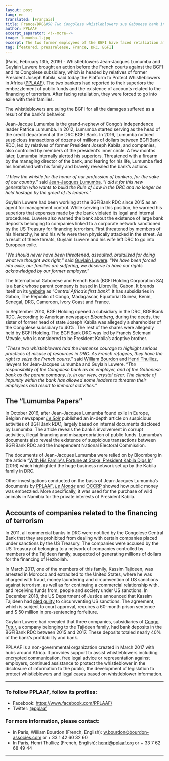 ```yaml
---
layout: post
lang: en
translated: [Français]
title: France/DRC&#58 Two Congolese whistleblowers sue Gabonese bank in France
author: PPLAAF
excerpt_separator: <!--more-->
image: lumumba-l.jpg
excerpt: The two former employees of the BGFI have faced retaliation after warning their superiors about malpractices
tag: [featured, pressrelease, France, DRC, BGFI]
---
```


(Paris, February 13th, 2019) - Whistleblowers Jean-Jacques Lumumba and Guylain Luwere brought an action before the French courts against the BGFI and its Congolese subsidiary, which is headed by relatives of former President Joseph Kabila, said today the Platform to Protect Whistleblowers in Africa ([PPLAAF](https://pplaaf.org)). The two bankers had reported to their superiors the embezzlement of public funds and the existence of accounts related to the financing of terrorism. After facing retaliation, they were forced to go into exile with their families.

The whistleblowers are suing the BGFI for all the damages suffered as a result of the bank's behavior.

Jean-Jacque Lumumba is the grand-nephew of Congo’s independence leader Patrice Lumumba. In 2012, Lumumba started serving as the head of the credit department at the DRC BGFI Bank. In 2016, Lumumba noticed suspicious transactions of dozens of millions of dollars between BGFIBank RDC, led by relatives of former President Joseph Kabila, and companies, also controlled by members of the president’s inner circle. A few months later, Lumumba internally alerted his superiors. Threatened with a firearm by the managing director of the bank, and fearing for his life, Lumumba fled his homeland with his family and bravely revealed the bank’s actions.

“_I blew the whistle for the honor of our profession of bankers, for the sake of our country,_” said [Jean-Jacques Lumumba](https://pplaaf.org/fr/whistleblowers/jean-jacques-lumumba.html). “_I did it for this new generation who wants to build the Rule of Law in the DRC and no longer be held hostage by the greed of its leaders._”

Guylain Luwere had been working at the BGFIBank RDC since 2015 as an agent for management control. While serving in this position, he warned his superiors that expenses made by the bank violated its legal and internal procedures. Luwere also warned the bank about the existence of large bank deposits belonging to companies linked to a corporate network sanctioned by the US Treasury for financing terrorism. First threatened by members of his hierarchy, he and his wife were then physically attacked in the street. As a result of these threats, Guylain Luwere and his wife left DRC to go into European exile.

“_We should never have been threatened, assaulted, brutalized for doing what we thought was right,_” said [Guylain Luwere](https://pplaaf.org/whistleblowers/guylain-luwere.html). “_We have been forced into exile, our families are suffering, we deserve to have our rights acknowledged by our former employer._”

The International Gabonese and French Bank (BGFI Holding Corporation SA) is a bank whose parent company is based in Libreville, Gabon. It brands itself on its [website](https://groupebgfibank.com/) as “_Central Africa’s first bank_”. It has subsidiaries in Gabon, The Republic of Congo, Madagascar, Equatorial Guinea, Benin, Senegal, DRC, Cameroon, Ivory Coast and France.

In September 2010, BGFI Holding opened a subsidiary in the DRC, BGFIBank RDC. According to American newspaper _[Bloomberg](https://www.bloomberg.com/news/features/2016-12-15/with-his-family-fortune-at-stake-congo-president-kabila-digs-in)_, during the deeds, the sister of former head of state Joseph Kabila was allegedly a shareholder of the Congolese subsidiary to 40%. The rest of the shares were allegedly held by BGFI Holding. The BGFIBank DRC was led by Francis Selemani Mtwale, who is considered to be President Kabila’s adoptive brother.

“_These two whistleblowers had the immense courage to highlight serious practices of misuse of resources in DRC. As French refugees, they have the right to seize the French courts,_” said [William Bourdon](https://bourdon-associes.com/william-bourdon/) and [Henri Thulliez](https://www.cabinet-thulliez.com/henri-thulliez), lawyers for Jean-Jacques Lumumba and Guylain Luwere. “_The responsibility of the Congolese bank as an employer, and of the Gabonese bank as the parent company, is, in our view, crystal clear. The climate of impunity within the bank has allowed some leaders to threaten their employees and resort to immoral activities._”

## The “Lumumba Papers”

In October 2016, after Jean-Jacques Lumumba found exile in Europe, Belgian newspaper _[Le Soir](http://blog.lesoir.be/colette-braeckman/2016/10/29/un-banquier-de-kinshasa-devoile-le-pot-aux-roses/)_ published an in-depth article on suspicious activities of BGFIBank RDC, largely based on internal documents disclosed by Lumumba. The article reveals the bank’s involvement in corrupt activities, illegal financing and misappropriation of public funds. Lumumba’s documents also reveal the existence of suspicious transactions between BGFIBank RDC and the Independent National Electoral Commission.

The documents of Jean-Jacques Lumumba were relied on by Bloomberg in the article “[With His Family's Fortune at Stake, President Kabila Digs In](https://www.bloomberg.com/news/features/2016-12-15/with-his-family-fortune-at-stake-congo-president-kabila-digs-in)” (2016) which highlighted the huge business network set up by the Kabila family in DRC.

Other investigations conducted on the basis of Jean-Jacques Lumumba’s documents by [PPLAAF](http://lumumbapapers.info/), _[Le Monde](https://www.lemonde.fr/afrique/article/2017/07/13/girafes-buffles-et-zebres-en-cargo-ou-les-lubies-animalieres-de-joseph-kabila_5160098_3212.html)_ and [OCCRP](https://www.occrp.org/en/investigations/7234-drc-company-promised-cheap-food-delivers-stolen-money) showed how public money was embezzled. More specifically, it was used for the purchase of wild animals in Namibia for the private interests of President Kabila.

## Accounts of companies related to the financing of terrorism

In 2011, all commercial banks in DRC were notified by the Congolese Central Bank that they are prohibited from dealing with certain companies placed under sanctions by the US Treasury. The companies were accused by the US Treasury of belonging to a network of companies controlled by members of the Tajideen family, suspected of generating millions of dollars for the financing of Hezbollah.

In March 2017, one of the members of this family, Kassim Tajideen, was arrested in Morocco and extradited to the United States, where he was charged with fraud, money laundering and circumvention of US sanctions against terrorism, as well as for continuing a commercial relationship with, and receiving funds from, people and society under US sanctions. In December 2018, the US Department of Justice announced that Kassim Tajideen had [pled guilty](https://www.justice.gov/opa/pr/lebanese-businessman-tied-treasury-department-hezbollah-pleads-guilty-money-laundering) to circumventing US sanctions. The agreement, which is subject to court approval, requires a 60-month prison sentence and $ 50 million in pre-sentencing forfeiture.

Guylain Luwere had revealed that three companies, subsidiaries of [Congo Futur](https://thesentry.org/2017/10/16/1752/bank-linked-congolese-presidents-brother-enabled-hezbollah-financiers-bust-u-s-sanctions/), a company belonging to the Tajideen family, had bank deposits in the BGFIBank RDC between 2015 and 2017. These deposits totaled nearly 40% of the bank’s profitability and bank.

PPLAAF is a non-governmental organization created in March 2017 with hubs around Africa. It provides support to assist whistleblowers including encrypted communication, free legal advice or representation against employers, continued assistance to protect the whistleblower in the disclosure of information to the public, the development of legislation to protect whistleblowers and legal cases based on whistleblower information.


----------------------

### To follow PPLAAF, follow its profiles:
- Facebook: <https://www.facebook.com/PPLAAF/>
- Twitter: [@pplaaf](https://twitter.com/pplaaf)

### For more information, please contact:
- In Paris, William Bourdon (French, English): [w.bourdon@bourdon-associes.com](mailto:w.bourdon@bourdon-associes.com) or + 33 1 42 60 32 60
- In Paris, Henri Thulliez (French, English): [henri@pplaaf.org](mailto:henri@pplaaf.org) or + 33 7 62 68 49 44




-----
